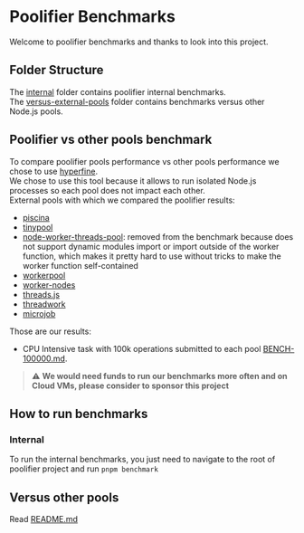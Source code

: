 # Poolifier Benchmarks

Welcome to poolifier benchmarks and thanks to look into this project.

## Folder Structure

The [internal](./internal) folder contains poolifier internal benchmarks.  
The [versus-external-pools](./versus-external-pools) folder contains benchmarks versus other Node.js pools.

## Poolifier vs other pools benchmark

To compare poolifier pools performance vs other pools performance we chose to use [hyperfine](https://github.com/sharkdp/hyperfine).  
We chose to use this tool because it allows to run isolated Node.js processes so each pool does not impact each other.  
External pools with which we compared the poolifier results:

- [piscina](https://github.com/piscinajs/piscina)
- [tinypool](https://github.com/tinylibs/tinypool)
- [node-worker-threads-pool](https://github.com/SUCHMOKUO/node-worker-threads-pool): removed from the benchmark because does not support dynamic modules import or import outside of the worker function, which makes it pretty hard to use without tricks to make the worker function self-contained
- [workerpool](https://github.com/josdejong/workerpool)
- [worker-nodes](https://github.com/allegro/node-worker-nodes)
- [threads.js](https://github.com/andywer/threads.js/)
- [threadwork](https://github.com/kevlened/threadwork)
- [microjob](https://github.com/wilk/microjob)

Those are our results:

- CPU Intensive task with 100k operations submitted to each pool [BENCH-100000.md](./versus-external-pools/BENCH-100000.md).

> :warning: **We would need funds to run our benchmarks more often and on Cloud VMs, please consider to sponsor this project**

## How to run benchmarks

### Internal

To run the internal benchmarks, you just need to navigate to the root of poolifier project and run `pnpm benchmark`

## Versus other pools

Read [README.md](./versus-external-pools/README.md)
